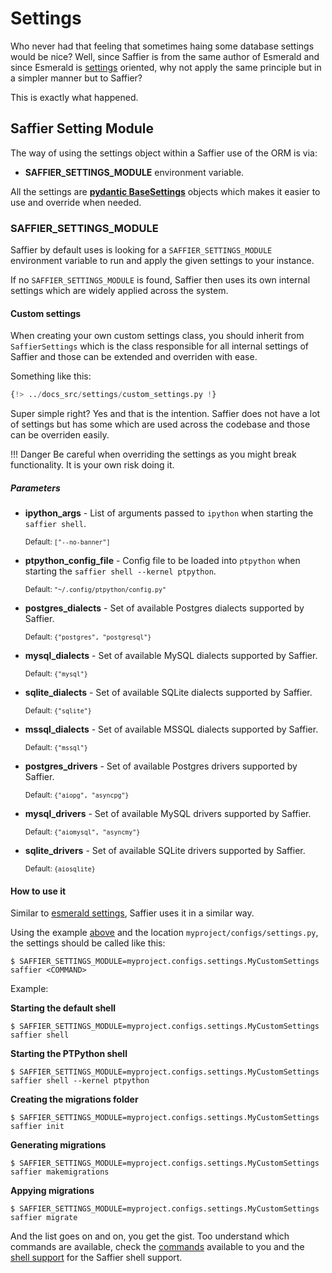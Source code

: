 # Settings

Who never had that feeling that sometimes haing some database settings would be nice? Well, since
Saffier is from the same author of Esmerald and since Esmerald is [settings][esmerald_settings] oriented, why not apply
the same principle but in a simpler manner but to Saffier?

This is exactly what happened.

## Saffier Setting Module

The way of using the settings object within a Saffier use of the ORM is via:

* **SAFFIER_SETTINGS_MODULE** environment variable.

All the settings are **[pydantic BaseSettings](https://pypi.org/project/pydantic-settings/)** objects which makes it easier to use and override
when needed.

### SAFFIER_SETTINGS_MODULE

Saffier by default uses is looking for a `SAFFIER_SETTINGS_MODULE` environment variable to run and
apply the given settings to your instance.

If no `SAFFIER_SETTINGS_MODULE` is found, Saffier then uses its own internal settings which are
widely applied across the system.

#### Custom settings

When creating your own custom settings class, you should inherit from `SaffierSettings` which is
the class responsible for all internal settings of Saffier and those can be extended and overriden
with ease.

Something like this:

```python title="myproject/configs/settings.py"
{!> ../docs_src/settings/custom_settings.py !}
```

Super simple right? Yes and that is the intention. Saffier does not have a lot of settings but
has some which are used across the codebase and those can be overriden easily.

!!! Danger
    Be careful when overriding the settings as you might break functionality. It is your own risk
    doing it.

##### Parameters

* **ipython_args** - List of arguments passed to `ipython` when starting the `saffier shell`.

    <sup>Default: `["--no-banner"]`</sup>

* **ptpython_config_file** - Config file to be loaded into `ptpython` when starting the `saffier shell --kernel ptpython`.

    <sup>Default: `"~/.config/ptpython/config.py"`</sup>

* **postgres_dialects** - Set of available Postgres dialects supported by Saffier.

    <sup>Default: `{"postgres", "postgresql"}`</sup>

* **mysql_dialects** - Set of available MySQL dialects supported by Saffier.

    <sup>Default: `{"mysql"}`</sup>

* **sqlite_dialects** - Set of available SQLite dialects supported by Saffier.

    <sup>Default: `{"sqlite"}`</sup>

* **mssql_dialects** - Set of available MSSQL dialects supported by Saffier.

    <sup>Default: `{"mssql"}`</sup>

* **postgres_drivers** - Set of available Postgres drivers supported by Saffier.

    <sup>Default: `{"aiopg", "asyncpg"}`</sup>

* **mysql_drivers** - Set of available MySQL drivers supported by Saffier.

    <sup>Default: `{"aiomysql", "asyncmy"}`</sup>

* **sqlite_drivers** - Set of available SQLite drivers supported by Saffier.

    <sup>Default: `{aiosqlite}`</sup>

#### How to use it

Similar to [esmerald settings][esmerald_settings], Saffier uses it in a similar way.

Using the example [above](#custom-settings) and the location `myproject/configs/settings.py`, the
settings should be called like this:

```shell
$ SAFFIER_SETTINGS_MODULE=myproject.configs.settings.MyCustomSettings saffier <COMMAND>
```

Example:

**Starting the default shell**

```shell
$ SAFFIER_SETTINGS_MODULE=myproject.configs.settings.MyCustomSettings saffier shell
```

**Starting the PTPython shell**

```shell
$ SAFFIER_SETTINGS_MODULE=myproject.configs.settings.MyCustomSettings saffier shell --kernel ptpython
```

**Creating the migrations folder**

```shell
$ SAFFIER_SETTINGS_MODULE=myproject.configs.settings.MyCustomSettings saffier init
```

**Generating migrations**

```shell
$ SAFFIER_SETTINGS_MODULE=myproject.configs.settings.MyCustomSettings saffier makemigrations
```

**Appying migrations**

```shell
$ SAFFIER_SETTINGS_MODULE=myproject.configs.settings.MyCustomSettings saffier migrate
```

And the list goes on and on, you get the gist. Too understand which commands are available, check
the [commands](./migrations/migrations.md) available to you and the [shell support](./shell.md) for
the Saffier shell support.


[esmerald_settings]: https://esmerald.dev/application/settings/
